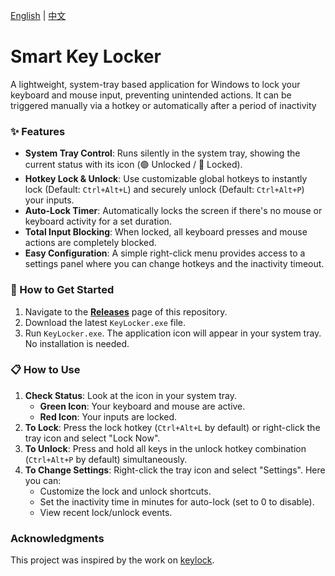 [English](./README.md) | [中文](./README_zh.md)

# Smart Key Locker

A lightweight, system-tray based application for Windows to lock your keyboard and mouse input, preventing unintended actions. It can be triggered manually via a hotkey or automatically after a period of inactivity

### ✨ Features

*   **System Tray Control**: Runs silently in the system tray, showing the current status with its icon (🟢 Unlocked / 🔴 Locked).
*   **Hotkey Lock & Unlock**: Use customizable global hotkeys to instantly lock (Default: `Ctrl+Alt+L`) and securely unlock (Default: `Ctrl+Alt+P`) your inputs.
*   **Auto-Lock Timer**: Automatically locks the screen if there's no mouse or keyboard activity for a set duration.
*   **Total Input Blocking**: When locked, all keyboard presses and mouse actions are completely blocked.
*   **Easy Configuration**: A simple right-click menu provides access to a settings panel where you can change hotkeys and the inactivity timeout.

### 🚀 How to Get Started

1.  Navigate to the [**Releases**](https://github.com/souvenp/Smart-Key-Locker/releases) page of this repository.
2.  Download the latest `KeyLocker.exe` file.
3.  Run `KeyLocker.exe`. The application icon will appear in your system tray. No installation is needed.

### 📋 How to Use

1.  **Check Status**: Look at the icon in your system tray.
    *   **Green Icon**: Your keyboard and mouse are active.
    *   **Red Icon**: Your inputs are locked.
2.  **To Lock**: Press the lock hotkey (`Ctrl+Alt+L` by default) or right-click the tray icon and select "Lock Now".
3.  **To Unlock**: Press and hold all keys in the unlock hotkey combination (`Ctrl+Alt+P` by default) simultaneously.
4.  **To Change Settings**: Right-click the tray icon and select "Settings". Here you can:
    *   Customize the lock and unlock shortcuts.
    *   Set the inactivity time in minutes for auto-lock (set to 0 to disable).
    *   View recent lock/unlock events.

### Acknowledgments

This project was inspired by the work on [keylock](https://github.com/Axorax/keylock).
